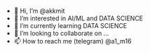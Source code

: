 - 👋 Hi, I’m @akkmit
- 👀 I’m interested in AI/ML and DATA SCIENCE
- 🌱 I’m currently learning DATA SCIENCE
- 💞️ I’m looking to collaborate on ...
- 📫 How to reach me (telegram) @a1_m16

<!---
akkmit/akkmit is a ✨ special ✨ repository because its `README.md` (this file) appears on your GitHub profile.
You can click the Preview link to take a look at your changes.
--->
